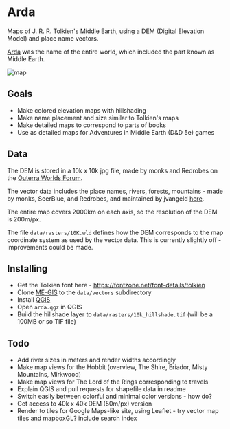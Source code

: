 # Arda

Maps of J. R. R. Tolkien's Middle Earth, using a DEM (Digital Elevation Model) and place name vectors.

[Arda](https://en.wikipedia.org/wiki/Arda_(Tolkien)) was the name of the entire world, which included the part known as Middle Earth. 

![map](https://raw.githubusercontent.com/bburns/arda/master/renders/lotr-900px.jpg)


## Goals

- Make colored elevation maps with hillshading
- Make name placement and size similar to Tolkien's maps
- Make detailed maps to correspond to parts of books
- Use as detailed maps for Adventures in Middle Earth (D&D 5e) games


## Data

The DEM is stored in a 10k x 10k jpg file, made by monks and Redrobes on the [Outerra Worlds Forum](http://worlds.outercraft.com/forum/index.php). 

The vector data includes the place names, rivers, forests, mountains - made by monks, SeerBlue, and Redrobes, and maintained by jvangeld [here](https://github.com/jvangeld/ME-GIS). 

The entire map covers 2000km on each axis, so the resolution of the DEM is 200m/px. 

The file `data/rasters/10K.wld` defines how the DEM corresponds to the map coordinate system as used by the vector data. This is currently slightly off - improvements could be made. 


## Installing

- Get the Tolkien font here - https://fontzone.net/font-details/tolkien
- Clone [ME-GIS](https://github.com/jvangeld/ME-GIS) to the `data/vectors` subdirectory
- Install [QGIS](https://qgis.org/)
- Open `arda.qgz` in QGIS
- Build the hillshade layer to `data/rasters/10k_hillshade.tif` (will be a 100MB or so TIF file)


## Todo

- Add river sizes in meters and render widths accordingly
- Make map views for the Hobbit (overview, The Shire, Eriador, Misty Mountains, Mirkwood)
- Make map views for The Lord of the Rings corresponding to travels
- Explain QGIS and pull requests for shapefile data in readme
- Switch easily between colorful and minimal color versions - how do?
- Get access to 40k x 40k DEM (50m/px) version
- Render to tiles for Google Maps-like site, using Leaflet - try vector map tiles and mapboxGL? include search index
